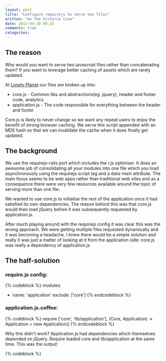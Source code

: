 ```yaml
---
layout: post
title: "Configure requirejs to serve two files"
written: "on the Victoria line"
date: 2013-04-30 09:35
comments: true
categories: 
---
```



## The reason

Why would you want to serve two javascript files rather than concatenating them? If you want to leverage better caching of assets which are rarely updated.

At [Lonely Planet](http://www.lonelyplanet.com/england/london/hotels) our files are broken up into:

<ul>
  <li>core.js - Common libs and abstractions(eg. jquery), header and footer code, analytics</li>
  <li>application.js - The code responsible for everything between the header and footer</li>
</ul>

Core.js is likely to never change so we want any repeat users to enjoy the benefit of strong browser caching. We serve this script appended with an MD5 hash so that we can invalidate the cache when it does finally get updated.


## The background

We use the requirejs-rails port which includes the r.js optimiser. It does an awesome job of consolidating all your modules into one file which you load asynchronously using the requirejs script tag and a data-main attribute. The main focus seems to be web apps rather than traditional web sites and as a consequence there were very few resources available around the topic of serving more than one file.

We wanted to use core.js to initialise the rest of the application once it had satisfied its own dependencies. The reason behind this was that core.js would then load jQuery before it was subsequently requested by application.js.

After much playing around with the requirejs config it was clear this was the wrong approach. We were getting multiple files requested dynamically and it was becoming a headache. I knew there would be a simple solution and really it was just a matter of looking at it from the application side: core.js was really a dependency of application.js

## The half-solution

### require.js config:
{% codeblock %}
modules:
  - name: 'application'
    exclude: ['core']
{% endcodeblock %}

### application.js.coffee:
{% codeblock %}
  require ['core', 'lib/application'], (Core, Application) ->
    Application = new Application()
{% endcodeblock %}

Why this didn't work? Application.js had dependencies which themselves depended on jQuery. Require loaded core and lib/application at the same time. This was the output:

{% codeblock %}
<script type="text/javascript" src="core.js">
<script type="text/javascript" src="application.js">
<script type="text/javascript" src="jquery.js">
{% endcodeblock %}

Not bad, but we have an extra request to load jQuery.

## The actual solution

### require.js config:
{% codeblock %}
modules:
  - name: 'appplication'
    exclude: ['core']

findNestedDependencies: true
{% endcodeblock %}

### application.js.coffee:
{% codeblock %}
require ['core'], () ->
  require ['jquery', 'lib/application'], ($, Application)->
    $ ->
      application = new Application()
{% endcodeblock %}

### Output:
{% codeblock %}
  // Dynamically created
  <script type="text/javascript" src="core.js">
  <script type="text/javascript" src="application.js">

  // On the page
  <script type="text/javascript" src="require.js" data-main="application.js">
{% endcodeblock %}

Running r.js will optimise core.js separately from application.js. Once it executes, the process will happen like this:

<ul>
<li>Try to find core.js</li>
<li>We don&apos;t have it bundled so load the optimised core.js dynamically</li>
<li>Once core.js is loaded we move into the require function</li>
<li>Try to find jQuery. Requirejs knows it is already loaded.</li>
<li>Try to find lib/application.js. This is bundled into application.js from the r.js optimisation step.</li>
<li>Move into the nested require function</li>
<li>Initialise application()</li>
</ul>

That&apos;s all there is to it. We can now specify any rarely used modules as a dependency of core.js, leverage the browser cache, and make faster websites.
